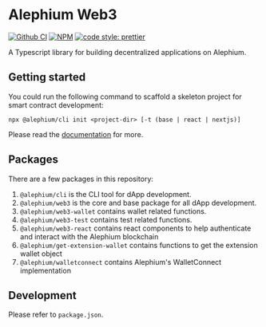 # Alephium Web3

[![Github CI][test-badge]][test-link]
[![NPM][npm-badge]][npm-link]
[![code style: prettier][prettier-badge]][prettier-link]

A Typescript library for building decentralized applications on Alephium.

## Getting started

You could run the following command to scaffold a skeleton project for smart contract development:

```
npx @alephium/cli init <project-dir> [-t (base | react | nextjs)]
```

Please read the [documentation](https://docs.alephium.org/dapps/alephium-web3) for more.

## Packages

There are a few packages in this repository:

1. `@alephium/cli` is the CLI tool for dApp development.
2. `@alephium/web3` is the core and base package for all dApp development.
3. `@alephium/web3-wallet` contains wallet related functions.
4. `@alephium/web3-test` contains test related functions.
5. `@alephium/web3-react` contains react components to help authenticate and interact with the Alephium blockchain
6. `@alephium/get-extension-wallet` contains functions to get the extension wallet object
6. `@alephium/walletconnect` contains Alephium's WalletConnect implementation

## Development

Please refer to `package.json`.


[test-badge]: https://github.com/alephium/alephium-web3/actions/workflows/test.yml/badge.svg
[test-link]: https://github.com/alephium/alephium-web3/actions/workflows/test.yml
[npm-badge]: https://img.shields.io/npm/v/@alephium/web3.svg
[npm-link]: https://www.npmjs.org/package/@alephium/web3
[prettier-badge]: https://img.shields.io/badge/code_style-prettier-ff69b4.svg
[prettier-link]: https://github.com/prettier/prettier
[release-notes]: https://github.com/alephium/alephium-web3/releases
